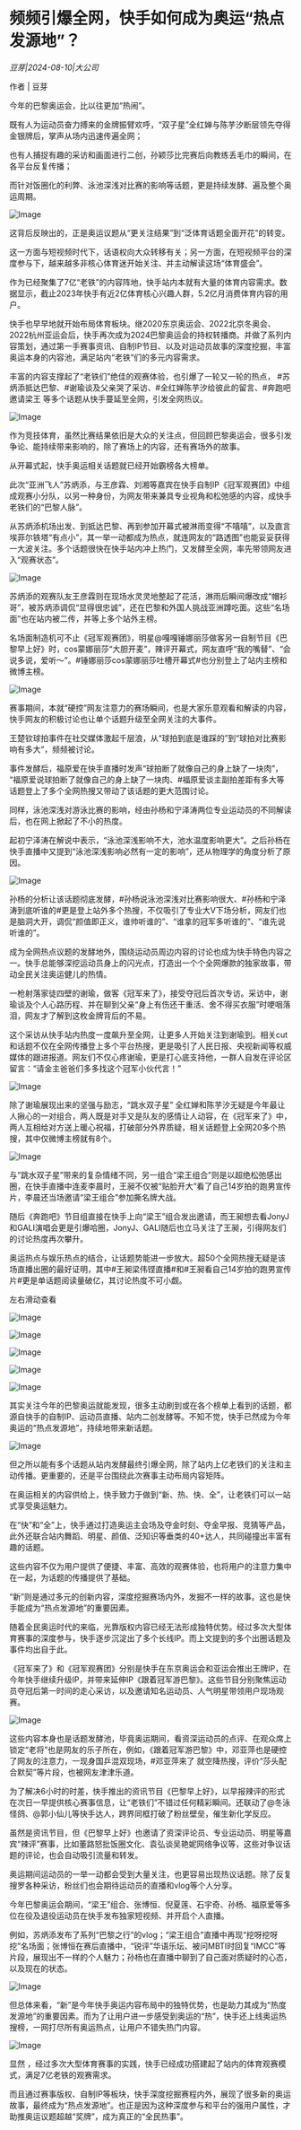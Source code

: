 # 频频引爆全网，快手如何成为奥运“热点发源地”？

*豆芽|2024-08-10|大公司*

作者 | 豆芽

今年的巴黎奥运会，比以往更加“热闹”。

既有人为运动员奋力搏来的金牌振臂欢呼，“双子星”全红婵与陈芋汐断层领先夺得金银牌后，掌声从场内迅速传遍全网；

也有人捕捉有趣的采访和画面进行二创，孙颖莎比完赛后向教练丢毛巾的瞬间，在各平台反复传播；

而针对饭圈化的利弊、泳池深浅对比赛的影响等话题，更是持续发酵、遍及整个奥运周期。

![Image](https://q6.itc.cn/images01/20240810/a97b174b17c5417691d039f497e71b65.jpeg)

这背后反映出的，正是奥运议题从“更关注结果”到“泛体育话题全面开花”的转变。

这一方面与短视频时代下，话语权向大众转移有关；另一方面，在短视频平台的深度参与下，越来越多非核心体育迷开始关注、并主动解读这场“体育盛会”。

作为已经聚集了7亿“老铁”的内容阵地，快手站内本就有大量的体育内容需求。数据显示，截止2023年快手有近2亿体育核心兴趣人群，5.2亿月消费体育内容的用户。

快手也早早地就开始布局体育板块。继2020东京奥运会、2022北京冬奥会、2022杭州亚运会后，快手再次成为2024巴黎奥运会的持权转播商。并做了系列内容策划，通过第一手赛事资讯、自制IP节目、以及对运动员故事的深度挖掘，丰富奥运本身的内容池，满足站内“老铁”们的多元内容需求。

丰富的内容支撑起了“老铁们”绝佳的观赛体验，也引爆了一轮又一轮的热点， #苏炳添抵达巴黎、#谢瑜谈及父亲哭了采访、#全红婵陈芋汐给彼此的留言、#奔跑吧邀请梁王 等多个话题从快手蔓延至全网，引发全网热议。

![Image](https://q7.itc.cn/images01/20240810/49237f9893894853a3271dbe00a7b20b.jpeg)

作为竞技体育，虽然比赛结果依旧是大众的关注点，但回顾巴黎奥运会，很多引发争论、能持续带来影响的，除了赛场上的内容，还有赛场外的故事。

从开幕式起，快手奥运相关话题就已经开始霸榜各大榜单。

此次“亚洲飞人”苏炳添，与王彦霖、刘湘等嘉宾在快手自制IP《冠军观赛团》中组成观赛小分队，以另一种身份，为网友带来兼具专业视角和松弛感的内容，成快手老铁们的“巴黎人脉”。

从苏炳添机场出发、到抵达巴黎、再到参加开幕式被淋雨变得“不嘻嘻”，以及直言埃菲尔铁塔“有点小”，其一举一动都成为热点，就连网友的“路透图”也能妥妥获得一大波关注。多个话题很快在快手站内冲上热门，又发酵至全网，率先带领网友进入“观赛状态”。

![Image](https://q3.itc.cn/images01/20240810/7fbd6792ef144593848f7df475a6fb46.jpeg)

苏炳添的观赛队友王彦霖则在现场水灵灵地整起了花活，淋雨后瞬间爆改成“帽衫哥”，被苏炳添调侃“显得很忠诚”，还在巴黎和外国人挑战亚洲蹲吃面。这些“名场面”也在站内被二传，并等上多个站外主榜。

名场面制造机可不止《冠军观赛团》，明星@嘎嘎锤娜丽莎做客另一自制节目《巴黎早上好》时，cos蒙娜丽莎“大胆开麦”，辣评开幕式，网友直呼“我的嘴替”、“会说多说，爱听～”。#锤娜丽莎cos蒙娜丽莎吐槽开幕式#也分别登上了站内主榜和微博主榜。

![Image](https://q5.itc.cn/images01/20240810/f70c46f592044a738e4eeb223f8aec85.jpeg)

赛事期间，本就“硬控”网友注意力的赛场瞬间，也是大家乐意观看和解读的内容，快手网友的积极讨论也让单个话题升级至全网关注的大事件。

王楚钦球拍事件在社交媒体激起千层浪，从“球拍到底是谁踩的”到“球拍对比赛影响有多大”，频频被讨论。

事件发酵后，福原爱在快手直播时发声“球拍断了就像自己的身上缺了一块肉”， “福原爱说球拍断了就像自己的身上缺了一块肉、#福原爱谈主副拍差距有多大等话题登上了多个全网热搜又带动了该话题的更大范围讨论。

同样，泳池深浅对游泳比赛的影响，经由孙杨和宁泽涛两位专业运动员的不同解读后，也在网上掀起了不小的热度。

起初宁泽涛在解说中表示，“泳池深浅影响不大，池水温度影响更大”。之后孙杨在快手直播中又提到“泳池深浅影响必然有一定的影响”，还从物理学的角度分析了原因。

![Image](https://q0.itc.cn/images01/20240810/cf8072924beb48d095506f8d1b2668ec.jpeg)

孙杨的分析让该话题彻底发酵，#孙杨说泳池深浅对比赛影响很大、#孙杨和宁泽涛到底听谁的#更是登上站外多个热搜，不仅吸引了专业大V下场分析，网友们也是脑洞大开，调侃“颜值即正义，谁帅听谁的”、“谁拿的冠军多听谁的”、“谁先说听谁的”。

成为全网热点议题的发酵地外，围绕运动员周边内容的讨论也成为快手特色内容之一。快手总能够深挖运动员身上的闪光点，打造出一个个全网爆款的独家故事，带动全民关注奥运健儿的热情。

一枪射落家徒四壁的谢瑜，做客《冠军来了》，接受夺冠后首次专访。采访中，谢瑜谈及个人心路历程、并在聊到父亲“身上有伤还干重活、舍不得买衣服”时哽咽落泪，网友才了解到这枚金牌背后的不易。

这个采访从快手站内热度一度飙升至全网，让更多人开始关注到谢瑜到。相关cut和话题不仅在全网传播登上多个平台热搜，更是吸引了人民日报、央视新闻等权威媒体的跟进报道。网友们不仅心疼谢瑜，更是打心底支持他，一群人自发在评论区留言：“请金主爸爸们多多找这个冠军小伙代言！”

![Image](https://q9.itc.cn/images01/20240810/7844f305445042809ce18a326f5dadb0.jpeg)

除了谢瑜展现出来的坚强与励志，“跳水双子星” 全红婵和陈芋汐无疑是今年最让人揪心的一对组合，两人既是对手又是队友的感情让人动容，在《冠军来了》中，两人互相给对方送上暖心祝福，打破部分外界质疑，相关话题登上全网20多个热搜，其中仅微博主榜就有8个。

![Image](https://q2.itc.cn/images01/20240810/4dba596943ec478ab360fbfb401c9ac3.jpeg)

与“跳水双子星”带来的复杂情绪不同，另一组合“梁王组合”则是以超绝松弛感出圈，在快手直播中连麦李晨时，王昶不仅被“贴脸开大”看了自己14岁拍的跑男宣传片，李晨还当场邀请“梁王组合”参加撕名牌大战。

随后《奔跑吧》节目组直接在快手上向“梁王”组合发出邀请，而王昶想去看JonyJ和GALI演唱会更是引爆哈圈，JonyJ、GALI随后也立马关注了王昶，引得网友们的讨论热度再次攀升。

奥运热点与娱乐热点的结合，让话题势能进一步放大。超50个全网热搜无疑是该场直播出圈的最好证明，其中#王昶梁伟铿直播#和#王昶看自己14岁拍的跑男宣传片#更是单话题阅读量破亿，其讨论热度不可小觑。

左右滑动查看

![Image](https://q1.itc.cn/images01/20240810/2041b87f5def40a083e827c68899b08d.jpeg)

![Image](https://q9.itc.cn/images01/20240810/75fd803cbdb94b528175595da78269c2.jpeg)

![Image](https://q3.itc.cn/images01/20240810/5743bc37f0544f5b88be761ab6568109.jpeg)

![Image](https://q9.itc.cn/images01/20240810/ba23355bf69a44d4a547bba83f50fce6.jpeg)

![Image](https://q2.itc.cn/images01/20240810/6d6d63ebe0004884965487d3da3d811b.jpeg)

其实关注今年的巴黎奥运就能发现，很多主动刷到或在各个榜单上看到的话题，都源自快手的自制IP、运动员直播、站内二创发酵等。不知不觉，快手已然成为今年奥运的“热点发源地”，持续地带来新话题。

![Image](https://q3.itc.cn/images01/20240810/e5f40d1532684042a095206c92b8bb03.jpeg)

但之所以能有多个话题从站内发酵最终引爆全网，除了站内上亿老铁们的关注和主动传播。更重要的，还是平台围绕此次赛事主动布局内容矩阵。

在奥运相关的内容供给上，快手致力于做到“新、热、快、全”，让老铁们可以一站式享受奥运魅力。

在“快”和“全”上，快手通过打造奥运主会场及夺金时刻、夺金早报、竞猜等产品，此外还联合站内舞蹈、明星、颜值、泛知识等垂类的40+达人，共同碰撞出丰富有趣的话题。

这些内容不仅为用户提供了便捷、丰富、高效的观赛体验，也将用户的注意力集中在一起，为话题的传播提供了基础。

“新”则是通过多元的创新内容，深度挖掘赛场内外，发掘不一样的故事。这也是快手能成为“热点发源地”的重要因素。

随着全民奥运时代的来临，光靠版权内容已经无法形成独特优势。经过多次大型体育赛事的深度参与，快手逐步沉淀出了多个长线IP。而上文提到的多个出圈话题及事件均出自于此。

《冠军来了》和《冠军观赛团》分别是快手在东京奥运会和亚运会推出王牌IP，在今年快手继续升级IP，并带来延伸IP《跟着冠军游巴黎》。这些节目分别聚焦运动员夺冠后第一时间的走心采访，以及邀请知名运动员、人气明星带领用户现场观赛。

![Image](https://q0.itc.cn/images01/20240810/e81479931d8c4961b938159cc797837b.jpeg)

这些内容本身也是话题发酵池，毕竟奥运期间，看资深运动员的点评、在观众席上锁定“老将”也是网友的乐子所在，例如，《跟着冠军游巴黎》中，邓亚萍也是硬控了网友的注意力，一现身国乒混双现场，#邓亚萍来了 就空降热搜，评价“莎头配合默契”等片段，也被网友津津乐道。

为了解决6小时的时差，快手推出的资讯节目《巴黎早上好》，以早报辣评的形式在次日一早提供核心赛事信息，让“老铁们”不错过任何精彩瞬间。还联动了@冬泳怪鸽、@郭小仙儿等快手达人，跨界同框打破了粉丝壁垒，催生新化学反应。

虽然是资讯节目，但《巴黎早上好》也邀请了资深评论员、专业运动员、明星等嘉宾“辣评”赛事，比如董路怒批饭圈文化、袁弘谈吴艳妮网络争议等，这些对争议话题的评论，也会自动吸引流量和转发。

奥运期间运动员的一举一动都会受到大量关注，也更容易出现热议话题。除了反复搜罗各种采访，粉丝们也会期待运动员的直播和vlog等个人分享。

今年巴黎奥运会期间，“梁王”组合、张博恒、倪夏莲、石宇奇、孙杨、福原爱等多位在役及退役运动员在快手发布独家短视频、并开启个人直播。

例如，苏炳添发布了系列“巴黎之行”的vlog；“梁王组合”直播中再现“挖呀挖呀挖”名场面；张博恒在赛后直播中，“锐评”华语乐坛、被问MBTI时回复“IMCC”等片段，展现出不一样的个人魅力；孙杨也在直播中聊到了自己面对质疑时的心态，以及现在的状态。

![Image](https://q6.itc.cn/images01/20240810/fe7b49c2495b4e849e60f38c916b9ba8.jpeg)

但总体来看，“新”是今年快手奥运内容布局中的独特优势，也是助力其成为“热度发源地”的重要因素。而为了让用户进一步感受到奥运的“热”，快手还上线奥运热搜榜，一网打尽所有奥运热点，让用户不错失热门内容。

![Image](https://q7.itc.cn/images01/20240810/b97bc9055fd943c788a8b3653dcb7ab9.jpeg)

显然 ，经过多次大型体育赛事的实践，快手已经成功搭建起了站内的体育观赛模式，满足7亿老铁的观赛需求。

而且通过赛事版权、自制IP等板块，快手深度挖掘赛程内外，展现了很多新的奥运故事，最终成为“热点发源地”。也正是因为这种深度参与和平台的强用户属性，才助推奥运议题超越“奖牌”，成为真正的“全民热事”。

